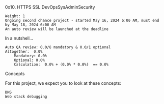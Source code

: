  0x10. HTTPS SSL
DevOpsSysAdminSecurity

    Weight: 1
    Ongoing second chance project - started May 16, 2024 6:00 AM, must end by May 18, 2024 6:00 AM
    An auto review will be launched at the deadline

In a nutshell…

    Auto QA review: 0.0/8 mandatory & 0.0/1 optional
    Altogether:  0.0%
        Mandatory: 0.0%
        Optional: 0.0%
        Calculation:  0.0% + (0.0% * 0.0%)  == 0.0%

Concepts

For this project, we expect you to look at these concepts:

    DNS
    Web stack debugging



